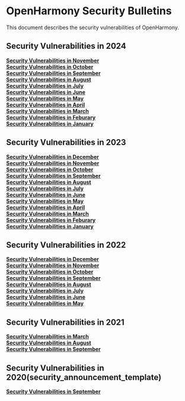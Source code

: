 # OpenHarmony Security Bulletins

This document describes the security vulnerabilities of OpenHarmony.
## Security Vulnerabilities in 2024
**[Security Vulnerabilities in November](https://gitee.com/openharmony/security/blob/master/en/security-disclosure/2024/2024-11.md)**  
**[Security Vulnerabilities in October](https://gitee.com/openharmony/security/blob/master/en/security-disclosure/2024/2024-10.md)**  
**[Security Vulnerabilities in September](https://gitee.com/openharmony/security/blob/master/en/security-disclosure/2024/2024-09.md)**  
**[Security Vulnerabilities in August](https://gitee.com/openharmony/security/blob/master/en/security-disclosure/2024/2024-08.md)**  
**[Security Vulnerabilities in July](https://gitee.com/openharmony/security/blob/master/en/security-disclosure/2024/2024-07.md)**  
**[Security Vulnerabilities in June](https://gitee.com/openharmony/security/blob/master/en/security-disclosure/2024/2024-06.md)**  
**[Security Vulnerabilities in May](https://gitee.com/openharmony/security/blob/master/en/security-disclosure/2024/2024-05.md)**  
**[Security Vulnerabilities in April](https://gitee.com/openharmony/security/blob/master/en/security-disclosure/2024/2024-04.md)**  
**[Security Vulnerabilities in March](https://gitee.com/openharmony/security/blob/master/en/security-disclosure/2024/2024-03.md)**  
**[Security Vulnerabilities in Feburary](https://gitee.com/openharmony/security/blob/master/en/security-disclosure/2024/2024-02.md)**  
**[Security Vulnerabilities in January](https://gitee.com/openharmony/security/blob/master/en/security-disclosure/2024/2024-01.md)**  

## Security Vulnerabilities in 2023
**[Security Vulnerabilities in December](https://gitee.com/openharmony/security/blob/master/en/security-disclosure/2023/2023-12.md)**  
**[Security Vulnerabilities in November](https://gitee.com/openharmony/security/blob/master/en/security-disclosure/2023/2023-11.md)**  
**[Security Vulnerabilities in October](https://gitee.com/openharmony/security/blob/master/en/security-disclosure/2023/2023-10.md)**  
**[Security Vulnerabilities in September](https://gitee.com/openharmony/security/blob/master/en/security-disclosure/2023/2023-09.md)**  
**[Security Vulnerabilities in August](https://gitee.com/openharmony/security/blob/master/en/security-disclosure/2023/2023-08.md)**  
**[Security Vulnerabilities in July](https://gitee.com/openharmony/security/blob/master/en/security-disclosure/2023/2023-07.md)**  
**[Security Vulnerabilities in June](https://gitee.com/openharmony/security/blob/master/en/security-disclosure/2023/2023-06.md)**  
**[Security Vulnerabilities in May](https://gitee.com/openharmony/security/blob/master/en/security-disclosure/2023/2023-05.md)**  
**[Security Vulnerabilities in April](https://gitee.com/openharmony/security/blob/master/en/security-disclosure/2023/2023-04.md)**  
**[Security Vulnerabilities in March](https://gitee.com/openharmony/security/blob/master/en/security-disclosure/2023/2023-03.md)**  
**[Security Vulnerabilities in Feburary](https://gitee.com/openharmony/security/blob/master/en/security-disclosure/2023/2023-02.md)**  
**[Security Vulnerabilities in January](https://gitee.com/openharmony/security/blob/master/en/security-disclosure/2023/2023-01.md)**  

## Security Vulnerabilities in 2022
**[Security Vulnerabilities in December](https://gitee.com/openharmony/security/blob/master/en/security-disclosure/2022/2022-12.md)**  
**[Security Vulnerabilities in November](https://gitee.com/openharmony/security/blob/master/en/security-disclosure/2022/2022-11.md)**  
**[Security Vulnerabilities in October](https://gitee.com/openharmony/security/blob/master/en/security-disclosure/2022/2022-10.md)**  
**[Security Vulnerabilities in September](https://gitee.com/openharmony/security/blob/master/en/security-disclosure/2022/2022-09.md)**  
**[Security Vulnerabilities in August](https://gitee.com/openharmony/security/blob/master/en/security-disclosure/2022/2022-08.md)**  
**[Security Vulnerabilities in July](https://gitee.com/openharmony/security/blob/master/en/security-disclosure/2022/2022-07.md)**  
**[Security Vulnerabilities in June](https://gitee.com/openharmony/security/blob/master/en/security-disclosure/2022/2022-06.md)**  
**[Security Vulnerabilities in May](https://gitee.com/openharmony/security/blob/master/en/security-disclosure/2022/2022-05.md)**  

## Security Vulnerabilities in 2021
**[Security Vulnerabilities in March](https://gitee.com/openharmony/security/blob/master/en/security-disclosure/2021/2021-03.md)**  
**[Security Vulnerabilities in August](https://gitee.com/openharmony/security/blob/master/en/security-disclosure/2021/2021-08.md)**  
**[Security Vulnerabilities in September](https://gitee.com/openharmony/security/blob/master/en/security-disclosure/2021/2021-09.md)**  

## Security Vulnerabilities in 2020(security_announcement_template)
**[Security Vulnerabilities in September](https://gitee.com/openharmony/security/blob/master/en/security-disclosure/security_announcement_template/YYYY-MM.md)**  
